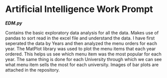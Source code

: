 # Artificial Intelligence Work Prompt


***EDM.py***

Contains the basic exploratory data analysis for all the data. Makes use of pandas to sort read in the excel file and understand the data. I have first seperated the data by
Years and then analyzed the menu orders for each year. The MatPlot library was used to plot the menu items that each year ordered. This helps us see which menu item was the
most popular for each year. The same thing is done for each University through which we can see what menu item sells the most for each university. Images of bar plots are
attached in the repository.

